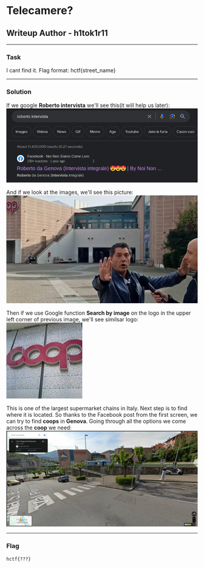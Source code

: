 # Telecamere?
## Writeup Author - h1tok1r11

---

### Task

I cant find it.
Flag format: hctf{street_name}

---

### Solution

If we google **Roberto intervista** we'll see this(it will help us later):
![](assets/RobertodaGenova.png)


And if we look at the images, we'll see this picture:
![](assets/interview.jpeg)

Then if we use Google function **Search by image** on the logo in the upper left corner of previous image, we'll see similsar logo:
![](assets/coop.jpeg)

This is one of the largest supermarket chains in Italy.
Next step is to find where it is located. So thanks to the Facebook post from the first screen, we can try to find **coops** in **Genova**.
Going through all the options we come across the **coop** we need:
![](assets/coopweneeded.png)

---

### Flag

```
hctf{???}